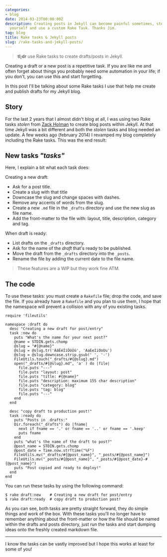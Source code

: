 ```yaml
---
categories:
- blog
date: 2014-03-23T00:00:00Z
description: Creating posts in Jekyll can become painful sometimes, stop repeating
  yourself and use a custom Rake Task. Thanks Jim.
tag: blog
title: Rake tasks & Jekyll posts
slug: /rake-tasks-and-jekyll-posts/
---
```


> **tl;dr** use Rake tasks to create drafts/posts in Jekyll.

Creating a draft or a new post is a repetitive task. If you are like me and
often forget about things you probably need some automation in your life; if you
don't, you can use this and start forgetting.

In this post I'll be talking about some Rake tasks I use that help me create and
publish drafts for my Jekyll blog.

## Story

For the last 2 years that I almost didn't blog at all, I was using two Rake
tasks *stolen* from [Zack Holman](http://zachholman.com/) to create blog posts
within Jekyll. At that time Jekyll was a bit different and both the *stolen*
tasks and blog needed an update. A few weeks ago (february 2014) I revamped my
blog completely including the Rake tasks. This was the end result:

## New tasks *"tasks"*

Here, I explain a bit what each task does:

Creating a new draft:

- Ask for a post title.
- Create a slug with that title
- Downcase the slug and change spaces with dashes.
- Remove any accents of words from the slug.
- Create a new `.md` file in the `_drafts` directory and use the new slug as
  file name.
- Add the front-matter to the file with: layout, title, description, category
  and tag.

When draft is ready:

- List drafts on the `_drafts` directory.
- Ask for the name of the *draft* that's ready to be published.
- Move the draft from the `_drafts` directory into the `_posts`.
- Rename the file by adding the current date to the file name.

> These features are a WIP but they work fine ATM.

## The code

To use these tasks: you must create a `Rakefile` file; drop the code, and save
the file. If you already have a `Rakefile` and you plan to use them, I hope that
the namespace will prevent a collision with any of you existing tasks.

    require 'fileutils'

    namespace :draft do
      desc "Creating a new draft for post/entry"
      task :new do
        puts "What's the name for your next post?"
        @name = STDIN.gets.chomp
        @slug = "#{@name}"
        @slug = @slug.tr('ÁáÉéÍíÓóÚú', 'AaEeIiOoUu')
        @slug = @slug.downcase.strip.gsub(' ', '-')
        FileUtils.touch("_drafts/#{@slug}.md")
        open("_drafts/#{@slug}.md", 'a' ) do |file|
          file.puts "---"
          file.puts "layout: post"
          file.puts "title: #{@name}"
          file.puts "description: maximum 155 char description"
          file.puts "category: blog"
          file.puts "tag: blog"
          file.puts "---"
        end
      end

      desc "copy draft to production post!"
      task :ready do
        puts "Posts in _drafts:"
        Dir.foreach("_drafts") do |fname|
          next if fname == '.' or fname == '..' or fname == '.keep'
          puts fname
        end
        puts "what's the name of the draft to post?"
        @post_name = STDIN.gets.chomp
        @post_date = Time.now.strftime("%F")
        FileUtils.mv("_drafts/#{@post_name}", "_posts/#{@post_name}")
        FileUtils.mv("_posts/#{@post_name}", "_posts/#{@post_date}-#{@post_name}")
        puts "Post copied and ready to deploy!"
      end
    end

You can run these tasks by using the following command:

    $ rake draft:new    # Creating a new draft for post/entry
    $ rake draft:ready  # copy draft to production post!

As you can see, both tasks are pretty straight forward, they do simple things
and work of the box. With these tasks you'll no longer have to remember anything
about the front-matter or how the file should be named within the drafts and
posts directory, just run the tasks and start dumping ideas onto the freshly
created markdown file.

---

I know the tasks can be vastly improved but I hope this works at least for some
of you!
